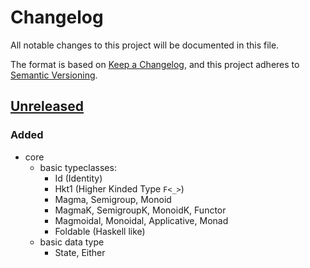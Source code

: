 # Changelog

All notable changes to this project will be documented in this file.

The format is based on [Keep a Changelog](https://keepachangelog.com/en/1.0.0/),
and this project adheres to [Semantic Versioning](https://semver.org/spec/v2.0.0.html).

## [Unreleased]

### Added

- core
  - basic typeclasses:
    - Id (Identity)
    - Hkt1 (Higher Kinded Type `F<_>`)
    - Magma, Semigroup, Monoid
    - MagmaK, SemigroupK, MonoidK, Functor
    - Magmoidal, Monoidal, Applicative, Monad
    - Foldable (Haskell like)
  - basic data type
    - State, Either

[unreleased]: https://github.com/duskmoon314/meowth/commits/main
